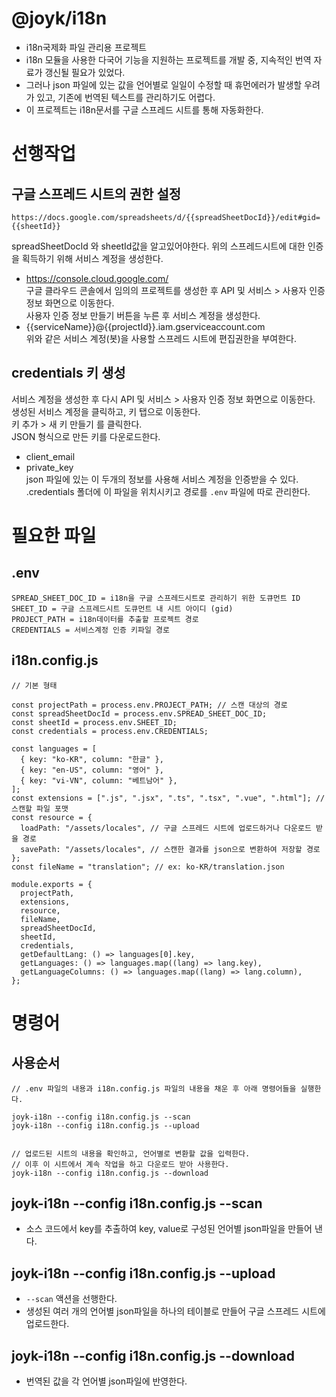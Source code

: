 # @joyk/i18n

- i18n국제화 파일 관리용 프로젝트
- i18n 모듈을 사용한 다국어 기능을 지원하는 프로젝트를 개발 중, 지속적인 번역 자료가 갱신될 필요가 있었다.
- 그러나 json 파일에 있는 값을 언어별로 일일이 수정할 때 휴먼에러가 발생할 우려가 있고, 기존에 번역된 텍스트를 관리하기도 어렵다.
- 이 프로젝트는 i18n문서를 구글 스프레드 시트를 통해 자동화한다.

# 선행작업

## 구글 스프레드 시트의 권한 설정

```
https://docs.google.com/spreadsheets/d/{{spreadSheetDocId}}/edit#gid={{sheetId}}
```

spreadSheetDocId 와 sheetId값을 알고있어야한다.
위의 스프레드시트에 대한 인증을 획득하기 위해 서비스 계정을 생성한다.

- https://console.cloud.google.com/  
  구글 클라우드 콘솔에서 임의의 프로젝트를 생성한 후 API 및 서비스 > 사용자 인증 정보 화면으로 이동한다.  
  사용자 인증 정보 만들기 버튼을 누른 후 서비스 계정을 생성한다.
- {{serviceName}}@{{projectId}}.iam.gserviceaccount.com  
  위와 같은 서비스 계정(봇)을 사용할 스프레드 시트에 편집권한을 부여한다.

## credentials 키 생성

서비스 계정을 생성한 후 다시 API 및 서비스 > 사용자 인증 정보 화면으로 이동한다.  
생성된 서비스 계정을 클릭하고, 키 탭으로 이동한다.  
키 추가 > 새 키 만들기 를 클릭한다.  
JSON 형식으로 만든 키를 다운로드한다.

- client_email
- private_key  
  json 파일에 있는 이 두개의 정보를 사용해 서비스 계정을 인증받을 수 있다.  
  .credentials 폴더에 이 파일을 위치시키고 경로를 `.env` 파일에 따로 관리한다.

# 필요한 파일

## .env

```
SPREAD_SHEET_DOC_ID = i18n을 구글 스프레드시트로 관리하기 위한 도큐먼트 ID
SHEET_ID = 구글 스프레드시트 도큐먼트 내 시트 아이디 (gid)
PROJECT_PATH = i18n데이터를 추출할 프로젝트 경로
CREDENTIALS = 서비스계정 인증 키파일 경로
```

## i18n.config.js

```
// 기본 형태

const projectPath = process.env.PROJECT_PATH; // 스캔 대상의 경로
const spreadSheetDocId = process.env.SPREAD_SHEET_DOC_ID;
const sheetId = process.env.SHEET_ID;
const credentials = process.env.CREDENTIALS;

const languages = [
  { key: "ko-KR", column: "한글" },
  { key: "en-US", column: "영어" },
  { key: "vi-VN", column: "베트남어" },
];
const extensions = [".js", ".jsx", ".ts", ".tsx", ".vue", ".html"]; // 스캔할 파일 포맷
const resource = {
  loadPath: "/assets/locales", // 구글 스프레드 시트에 업로드하거나 다운로드 받을 경로
  savePath: "/assets/locales", // 스캔한 결과를 json으로 변환하여 저장할 경로
};
const fileName = "translation"; // ex: ko-KR/translation.json

module.exports = {
  projectPath,
  extensions,
  resource,
  fileName,
  spreadSheetDocId,
  sheetId,
  credentials,
  getDefaultLang: () => languages[0].key,
  getLanguages: () => languages.map((lang) => lang.key),
  getLanguageColumns: () => languages.map((lang) => lang.column),
};

```

# 명령어

## 사용순서

```
// .env 파일의 내용과 i18n.config.js 파일의 내용을 채운 후 아래 명령어들을 실행한다.

joyk-i18n --config i18n.config.js --scan
joyk-i18n --config i18n.config.js --upload


// 업로드된 시트의 내용을 확인하고, 언어별로 변환할 값을 입력한다.
// 이후 이 시트에서 계속 작업을 하고 다운로드 받아 사용한다.
joyk-i18n --config i18n.config.js --download
```

## joyk-i18n --config i18n.config.js --scan

- 소스 코드에서 key를 추출하여 key, value로 구성된 언어별 json파일을 만들어 낸다.

## joyk-i18n --config i18n.config.js --upload

- `--scan` 액션을 선행한다.
- 생성된 여러 개의 언어별 json파일을 하나의 테이블로 만들어 구글 스프레드 시트에 업로드한다.

## joyk-i18n --config i18n.config.js --download

- 번역된 값을 각 언어별 json파일에 반영한다.
